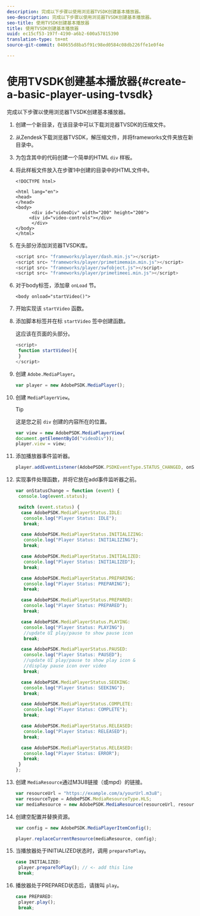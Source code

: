 ```yaml
---
description: 完成以下步骤以使用浏览器TVSDK创建基本播放器。
seo-description: 完成以下步骤以使用浏览器TVSDK创建基本播放器。
seo-title: 使用TVSDK创建基本播放器
title: 使用TVSDK创建基本播放器
uuid: ec15cf53-197f-4190-a6b2-600a57815390
translation-type: tm+mt
source-git-commit: 040655d8ba5f91c98ed0584c08db226ffe1e0f4e

---
```



# 使用TVSDK创建基本播放器{#create-a-basic-player-using-tvsdk}

完成以下步骤以使用浏览器TVSDK创建基本播放器。

1. 创建一个新目录，在该目录中可以下载浏览器TVSDK的压缩文件。
1. 从Zendesk下载浏览器TVSDK，解压缩文件，并将frameworks文件夹放在新目录中。
1. 为包含其中的代码创建一个简单的HTML `div` 样板。
1. 将此样板文件放入在步骤1中创建的目录中的HTML文件中。

   ```
   <!DOCTYPE html> 
   
   <html lang="en"> 
   <head> 
   </head> 
   <body> 
         <div id="videoDiv" width="200" height="200"> 
        <div id="video-controls"></div> 
         </div> 
   </body> 
   </html>
   ```

1. 在头部分添加浏览器TVSDK库。

   ```js
   <script src= "frameworks/player/dash.min.js"></script> 
   <script src= "frameworks/player/primetimemain.min.js"></script> 
   <script src= "frameworks/player/swfobject.js"></script> 
   <script src= "frameworks/player/primetimeei.min.js"></script>
   ```

1. 对于body标签，添加章 `onLoad` 节。

   ```
   <body onload="startVideo()">
   ```

1. 开始实现该 `startVideo` 函数。
1. 添加脚本标签并在标 `startVideo` 签中创建函数。

   这应该在页面的头部分。

   ```js
   <script> 
    function startVideo(){ 
    } 
   </script>
   ```

1. 创建 `Adobe.MediaPlayer`。

   ```js
   var player = new AdobePSDK.MediaPlayer();
   ```

1. 创建 `MediaPlayerView`。

   >[!TIP]
   >
   >这是您之前 `div` 创建的内容所在的位置。

   ```js
   var view = new AdobePSDK.MediaPlayerView( 
   document.getElementById("videoDiv")); 
   player.view = view;
   ```

1. 添加播放器事件监听器。

   ```js
   player.addEventListener(AdobePSDK.PSDKEventType.STATUS_CHANGED, onStatusChange);
   ```

1. 实现事件处理函数，并将它放在add事件监听器之前。

   ```js
   var onStatusChange = function (event) { 
    console.log(event.status); 
   
    switch (event.status) { 
     case AdobePSDK.MediaPlayerStatus.IDLE: 
      console.log("Player Status: IDLE"); 
      break; 
   
     case AdobePSDK.MediaPlayerStatus.INITIALIZING: 
      console.log("Player Status: INITIALIZING"); 
      break; 
   
     case AdobePSDK.MediaPlayerStatus.INITIALIZED: 
      console.log("Player Status: INITIALIZED"); 
      break; 
   
     case AdobePSDK.MediaPlayerStatus.PREPARING: 
      console.log("Player Status: PREPARING"); 
      break; 
   
     case AdobePSDK.MediaPlayerStatus.PREPARED: 
      console.log("Player Status: PREPARED"); 
      break; 
   
     case AdobePSDK.MediaPlayerStatus.PLAYING: 
      console.log("Player Status: PLAYING"); 
      //update UI play/pause to show pause icon 
      break; 
   
     case AdobePSDK.MediaPlayerStatus.PAUSED: 
      console.log("Player Status: PAUSED"); 
      //update UI play/pause to show play icon & 
      //display pause icon over video 
      break; 
   
     case AdobePSDK.MediaPlayerStatus.SEEKING: 
      console.log("Player Status: SEEKING"); 
      break; 
   
     case AdobePSDK.MediaPlayerStatus.COMPLETE: 
      console.log("Player Status: COMPLETE"); 
      break; 
   
     case AdobePSDK.MediaPlayerStatus.RELEASED: 
      console.log("Player Status: RELEASED"); 
      break; 
   
     case AdobePSDK.MediaPlayerStatus.RELEASED: 
      console.log("Player Status: ERROR"); 
      break; 
    } 
   }; 
   ```

1. 创建 `MediaResource`通过M3U8链接（或mpd）的链接。

   ```js
   var resourceUrl = "https://example.com/a/yourUrl.m3u8"; 
   var resourceType = AdobePSDK.MediaResourceType.HLS; 
   var mediaResource = new AdobePSDK.MediaResource(resourceUrl, resourceType, null, false);
   ```

1. 创建空配置并替换资源。

   ```js
   var config = new AdobePSDK.MediaPlayerItemConfig(); 
   
   player.replaceCurrentResource(mediaResource, config);
   ```

1. 当播放器处于INITIALIZED状态时，调用 `prepareToPlay`。

   ```js
   case INITIALIZED: 
    player.prepareToPlay(); // <- add this line 
    break;
   ```

1. 播放器处于PREPARED状态后，请拨叫 `play`。

   ```js
   case PREPARED: 
    player.play(); 
    break;
   ```

